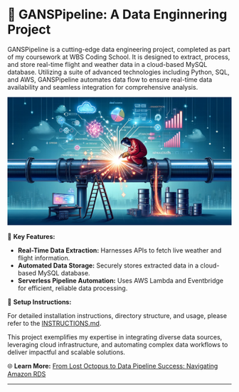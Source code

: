 # 🚀 GANSPipeline: A Data Enginnering Project

GANSPipeline is a cutting-edge data engineering project, completed as part of my coursework at WBS Coding School. It is designed to extract, process, and store real-time flight and weather data in a cloud-based MySQL database. Utilizing a suite of advanced technologies including Python, SQL, and AWS, GANSPipeline automates data flow to ensure real-time data availability and seamless integration for comprehensive analysis.

![Pipeline Overview](images/pipeline_overview.png)

🔹 **Key Features:**

- **Real-Time Data Extraction:** Harnesses APIs to fetch live weather and flight information.
- **Automated Data Storage:** Securely stores extracted data in a cloud-based MySQL database.
- **Serverless Pipeline Automation:** Uses AWS Lambda and Eventbridge for efficient, reliable data processing.

🔧 **Setup Instructions:**

For detailed installation instructions, directory structure, and usage, please refer to the [INSTRUCTIONS.md](INSTRUCTIONS.md).

This project exemplifies my expertise in integrating diverse data sources, leveraging cloud infrastructure, and automating complex data workflows to deliver impactful and scalable solutions.

🌐 **Learn More:** [From Lost Octopus to Data Pipeline Success: Navigating Amazon RDS](https://medium.com/@vincegalo/from-lost-octopus-to-data-pipeline-success-navigating-amazon-rds-37412eedc7bd)

---

